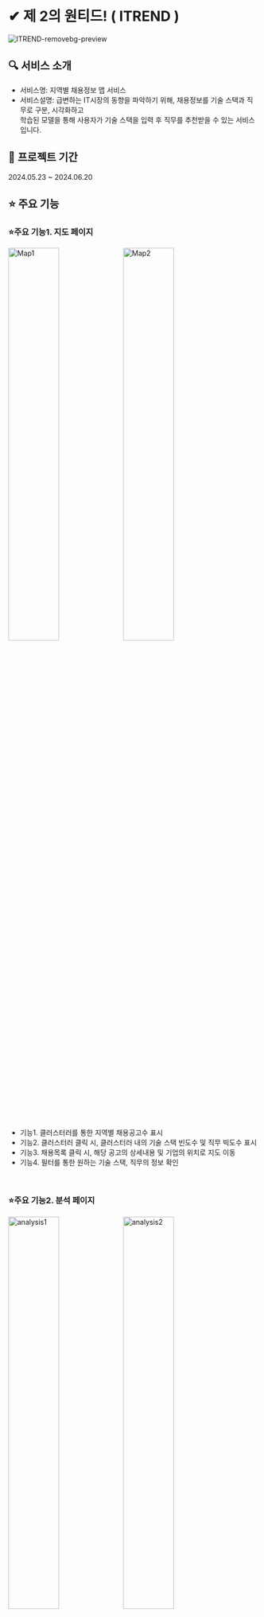 # ✔ 제 2의 원티드! ( ITREND )
![ITREND-removebg-preview](https://github.com/2024-SMHRD-KDT-BigData-23/ITrend/assets/155136608/bcedf88b-528e-4ac8-8e07-48bc5064287a)
## 🔍 서비스 소개
* 서비스명: 지역별 채용정보 맵 서비스
* 서비스설명: 급변하는 IT시장의 동향을 파악하기 위해, 채용정보를 기술 스택과 직무로 구분, 시각화하고 <br> 학습된 모델을 통해 사용자가 기술 스택을 입력 후 직무를 추천받을 수 있는 서비스 입니다.

## 📅 프로젝트 기간
2024.05.23 ~ 2024.06.20
<br>

## ⭐ 주요 기능
### ⭐주요 기능1. 지도 페이지
<div width="100%">
  <img alt="Map1" width="45%" src="https://github.com/2024-SMHRD-KDT-BigData-23/ITrend/assets/155136608/eaeab5d7-c99b-4ad9-b324-e48149aa12b3"/>
  <img alt="Map2" width="45%" src="https://github.com/2024-SMHRD-KDT-BigData-23/ITrend/assets/155136608/12de8d5b-7078-482f-9b64-98a92da5f6cf"/>
</div>

* 기능1. 클러스터러를 통한 지역별 채용공고수 표시
* 기능2. 클러스터러 클릭 시, 클러스터러 내의 기술 스택 빈도수 및 직무 빅도수 표시
* 기능3. 채용목록 클릭 시, 해당 공고의 상세내용 및 기업의 위치로 지도 이동
* 기능4. 필터를 통한 원하는 기술 스택, 직무의 정보 확인
<br>

### ⭐주요 기능2. 분석 페이지
<div width="100%">
  <img alt="analysis1" width="45%" src="https://github.com/2024-SMHRD-KDT-BigData-23/ITrend/assets/155136608/1ab279bb-e123-4750-bf2a-18e4e77a285b" >
  <img alt="analysis2" width="45%" src="https://github.com/2024-SMHRD-KDT-BigData-23/ITrend/assets/155136608/63ca374f-c3f0-4053-8181-5cfc4ffb417b">
</div>

* 기능1. 채용공고의 빈도수를 워드클라우드로 시각화
* 기능2. 기술 스택을 선택 후, 학습된 모델을 통한 직무 추천
<br>

## ⚙ 시스템 아키텍처
![Itrend시스템아키텍처](https://github.com/2024-SMHRD-KDT-BigData-23/ITrend/assets/155136608/300e73d8-7430-4f64-8b50-47644f59b012)

## ⛏ 기술스택
<table>
  <tr>
      <td>언어</td>
      <td>
        <img src="https://img.shields.io/badge/java-007396?style=for-the-badge&logo=java&logoColor=white"/>
        <img src="https://img.shields.io/badge/python-3776AB?style=for-the-badge&logo=python&logoColor=white"/>
        <img src="https://img.shields.io/badge/HTML5-E34F26?style=for-the-badge&logo=HTML5&logoColor=white"/>
        <img src="https://img.shields.io/badge/CSS3-1572B6?style=for-the-badge&logo=CSS3&logoColor=white"/>
        <img src="https://img.shields.io/badge/JavaScript-F7DF1E?style=for-the-badge&logo=JavaScript&logoColor=white"/>
      </td>
  </tr>
  <tr>
      <td>라이브러리</td>
      <td>
        <img src="https://img.shields.io/badge/springboot-6DB33F?style=for-the-badge&logo=springboot&logoColor=white"/>
        <img src="https://img.shields.io/badge/react-61DAFB?style=for-the-badge&logo=react&logoColor=black"/>
        <img src="https://img.shields.io/badge/chartdotjs-FF6384?style=for-the-badge&logo=chartdotjs&logoColor=black"/>
        <img src="https://img.shields.io/badge/axios-5A29E4?style=for-the-badge&logo=axios&logoColor=white"/>
        <img src="https://img.shields.io/badge/fontawesome-538DD7?style=for-the-badge&logo=fontawesome&logoColor=white"/>
      </td>
  </tr>
  <tr>
      <td>개발도구</td>
      <td>
        <img src="https://img.shields.io/badge/STS-6DB33F?style=for-the-badge&logo=springboot&logoColor=white"/>
        <img src="https://img.shields.io/badge/gradle-02303A?style=for-the-badge&logo=gradle&logoColor=white"/>
        <img src="https://img.shields.io/badge/visualstudiocode-007ACC?style=for-the-badge&logo=visualstudiocode&logoColor=white"/>
        <img src="https://img.shields.io/badge/Jupyter-F37626.svg?&style=for-the-badge&logo=Jupyter&logoColor=white"/>            
      </td>
  </tr>
  <tr>
      <td>서버환경</td>
      <td>
        <img src="https://img.shields.io/badge/apache tomcat-F8DC75?style=for-the-badge&logo=apachetomcat&logoColor=white"/>
        <img src="https://img.shields.io/badge/node.js-339933?style=for-the-badge&logo=Node.js&logoColor=white"/>
        <img src="https://img.shields.io/badge/flask-000000?style=for-the-badge&logo=flask&logoColor=white"/>
      </td>
  </tr>
  <tr>
      <td>데이터베이스</td>
      <td>
          <img src="https://img.shields.io/badge/mysql-4479A1?style=for-the-badge&logo=mysql&logoColor=white"/>
      </td>
  </tr>
  <tr>
      <td>협업</td>
      <td>
        <img src="https://img.shields.io/badge/git-F05032?style=for-the-badge&logo=git&logoColor=white"/>
        <img src="https://img.shields.io/badge/GitHub-181717?style=for-the-badge&logo=GitHub&logoColor=white"/>
      </td>
  </tr>
  <tr>
  </tr></table>
<br>

## ⚙ ER-Diagram.....
![ITrendER다이어그램](https://github.com/2024-SMHRD-KDT-BigData-23/ITrend/assets/155136608/b3ce975c-f9fb-4132-b360-c82c3ac4a4d7)
<br>

## 👨‍👩‍👦‍👦 팀원 역할
<table>
  <tr>
    <td align="center" width="20%"><img src="" height="200"/></td>
    <td align="center" width="20%"><img src="" height="200"/></td>
    <td align="center" width="20%"><img src="" height="200"/></td>
    <td align="center" width="20%"><img src="" height="200"/></td>
    <td align="center" width="20%"><img src="" height="200"/></td>
  </tr>
  
  <tr>
    <td align="center"><strong>노승우</strong></td>
    <td align="center"><strong>김상원</strong></td>
    <td align="center"><strong>오인영</strong></td>
    <td align="center"><strong>이동주</strong></td>
    <td align="center"><strong>조은해</strong></td>
  </tr>
  <tr>
    <td align="center"><b>PM<br> Back-end<br> Front-end<br></b></td>
    <td align="center"><b>Front-end</b></td>
    <td align="center"><b>Front-end</b></td>
    <td align="center"><b>AI Modeling<br>Data Analysis</b></td>
    <td align="center"><b>UI&UX<br> Back-end</b></td>
  </tr>
  <tr>
    <td align="center"><a href="https://github.com/swnoh7" target='_blank'>github</a></td>
    <td align="center"><a href="https://github.com/0310xxxxx" target='_blank'>github</a></td>
    <td align="center"><a href="https://github.com/oin1230" target='_blank'>github</a></td>
    <td align="center"><a href="https://github.com/eee88" target='_blank'>github</a></td>
    <td align="center"><a href="https://github.com/dongju12" target='_blank'>github</a></td>
  </tr>
  <tr>
    <td align="center"> 
      <b> 
        • 프로젝트 총괄 <br>  
        • 통합 개발환경 구축<br> 
        • 검색기능 구현<br> 
        • 분석페이지 CSS<br> 
        • DB 설계 및 구축<br>
        • 문서 작성<br>
      </b>
    </td>
    <td align="center">
      <b> 
        • 로그인/훠왼가입 CSS><br>
        • 레이아웃 설정<br> 
        • Chart.js 구현<br> 
      </b>
    </td>
    <td align="center">
      <b>
        • 지도페이지 레이아웃 설계<br>
        • 지도페이지 필터검색 기능 구현<br>
        • 카카오맵 API 클러스터러 구현<br> 
        • 헤더페이지 구현<br> 
        • 코드 리팩토링 담당<br>
      </b>
    </td>
    <td align="center">
      <b>
        • 채용공고 데이터 크롤링 및 전처리<br>
        • 자연어 처리 모델 구축(Bi-LSTM)<br> 
        • 공고 데이터 시각화<br> 
        • 직무추천 알고리즘 구현<br> 
        • PPT 제작<br> 
      </b>
    </td>
     <td align="center">
      <b>
        • 로그인/로그아웃/회원가입 구현<br>
        • 쿠키를 통한 권한 관리<br> 
        • 분석페이지 레이아웃<br> 
        • UI&UX 총괄<br> 
        • 카카오맵 API 구현<br> 
      </b>
    </td>
  </tr>
</table>



